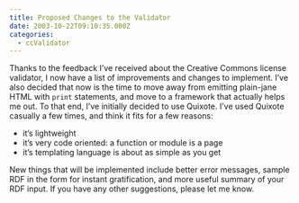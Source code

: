 ```yaml
---
title: Proposed Changes to the Validator
date: 2003-10-22T09:10:35.000Z
categories:
  - ccValidator
---
```

Thanks to the feedback I’ve received about the Creative Commons license validator, I now have a list of improvements and changes to implement. I’ve also decided that now is the time to move away from emitting plain-jane HTML with `print` statements, and move to a framework that actually helps me out. To that end, I’ve initially decided to use Quixote. I’ve used Quixote casually a few times, and think it fits for a few reasons:

* it’s lightweight
* it’s very code oriented: a function or module is a page
* it’s templating language is about as simple as you get

New things that will be implemented include better error messages, sample RDF in the form for instant gratification, and more useful summary of your RDF input. If you have any other suggestions, please let me know.

